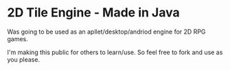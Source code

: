 2D Tile Engine - Made in Java
==========
Was going to be used as an apllet/desktop/andriod engine for 2D RPG games.

I'm making this public for others to learn/use. So feel free to fork and use as you please. 
